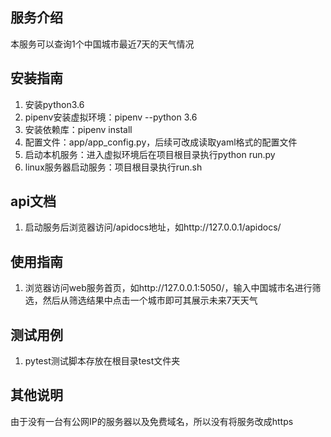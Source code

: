 ## 服务介绍
本服务可以查询1个中国城市最近7天的天气情况

## 安装指南
1. 安装python3.6
2. pipenv安装虚拟环境：pipenv --python 3.6
3. 安装依赖库：pipenv install
4. 配置文件：app/app_config.py，后续可改成读取yaml格式的配置文件
5. 启动本机服务：进入虚拟环境后在项目根目录执行python run.py
6. linux服务器启动服务：项目根目录执行run.sh

## api文档
1. 启动服务后浏览器访问/apidocs地址，如http://127.0.0.1/apidocs/

## 使用指南
1. 浏览器访问web服务首页，如http://127.0.0.1:5050/，输入中国城市名进行筛选，然后从筛选结果中点击一个城市即可其展示未来7天天气

## 测试用例
1. pytest测试脚本存放在根目录test文件夹

## 其他说明
由于没有一台有公网IP的服务器以及免费域名，所以没有将服务改成https

